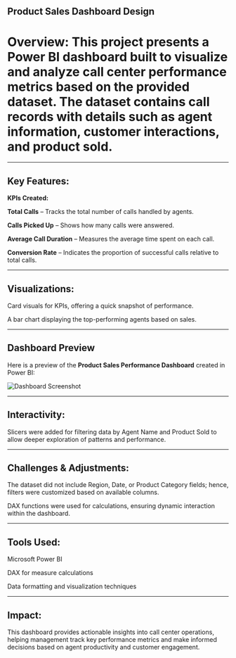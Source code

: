 ## **Product Sales Dashboard Design**

# **Overview:** This project presents a Power BI dashboard built to visualize and analyze call center performance metrics based on the provided dataset. The dataset contains call records with details such as agent information, customer interactions, and product sold.

---

## **Key Features:**

**KPIs Created:**

**Total Calls** – Tracks the total number of calls handled by agents.

**Calls Picked Up** – Shows how many calls were answered.

**Average Call Duration** – Measures the average time spent on each call.

**Conversion Rate** – Indicates the proportion of successful calls relative to total calls.

---

## **Visualizations:**

Card visuals for KPIs, offering a quick snapshot of performance.

A bar chart displaying the top-performing agents based on sales.

---

## **Dashboard Preview**

Here is a preview of the **Product Sales Performance Dashboard** created in Power BI:

![Dashboard Screenshot](https://github.com/Aastha-collab/Product-Sales-Dashboard-Design--Power-BI-/commit/584e078c6168e2a76be9aed1374c4553c2151aaf)

---

## **Interactivity:**

Slicers were added for filtering data by Agent Name and Product Sold to allow deeper exploration of patterns and performance.

---

## **Challenges & Adjustments:**

The dataset did not include Region, Date, or Product Category fields; hence, filters were customized based on available columns.

DAX functions were used for calculations, ensuring dynamic interaction within the dashboard.

---

## **Tools Used:**

Microsoft Power BI

DAX for measure calculations

Data formatting and visualization techniques

---

## **Impact:**
This dashboard provides actionable insights into call center operations, helping management track key performance metrics and make informed decisions based on agent productivity and customer engagement.
